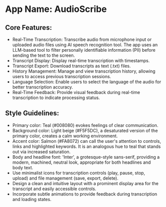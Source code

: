 # **App Name**: AudioScribe

## Core Features:

- Real-Time Transcription: Transcribe audio from microphone input or uploaded audio files using AI speech recognition tool. The app uses an LLM-based tool to filter personally identifiable information (PII) before sending the text to the screen.
- Transcript Display: Display real-time transcription with timestamps.
- Transcript Export: Download transcripts as text (.txt) files.
- History Management: Manage and view transcription history, allowing users to access previous transcription sessions.
- Language Selection: Enable users to select the language of the audio for better transcription accuracy.
- Real-Time Feedback: Provide visual feedback during real-time transcription to indicate processing status.

## Style Guidelines:

- Primary color: Teal (#008080) evokes feelings of clear communication.
- Background color: Light beige (#F5F5DC), a desaturated version of the primary color, creates a calm working environment.
- Accent color: Salmon (#FA8072) can call the user's attention to controls, links and highlighted keywords. It is an analogous hue to teal that stands out via increased saturation.
- Body and headline font: 'Inter', a grotesque-style sans-serif, providing a modern, machined, neutral look, appropriate for both headlines and body text.
- Use minimalist icons for transcription controls (play, pause, stop, upload) and file management (save, export, delete).
- Design a clean and intuitive layout with a prominent display area for the transcript and easily accessible controls.
- Incorporate subtle animations to provide feedback during transcription and loading states.